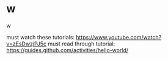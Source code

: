 # w
w


must watch these tutorials: https://www.youtube.com/watch?v=zEsDwzjPJ5c 
must read through tutorial: https://guides.github.com/activities/hello-world/
